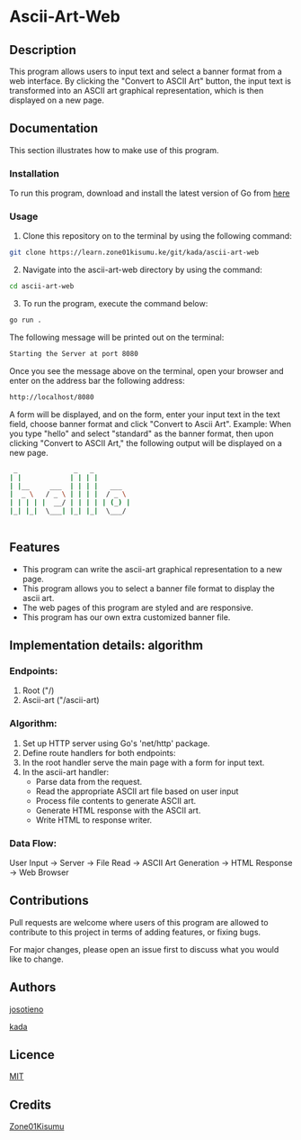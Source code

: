 # Ascii-Art-Web
## Description
This program allows users to input text and select a banner format from a web interface. By clicking the "Convert to ASCII Art" button, the input text is transformed into an ASCII art graphical representation, which is then displayed on a new page. 
## Documentation
This section illustrates how to make use of this program.

### Installation
To run this program, download and install the latest version of Go from [here](https://go.dev/doc/install)

### Usage
1. Clone this repository on to the terminal by using the following command:
```bash
git clone https://learn.zone01kisumu.ke/git/kada/ascii-art-web
```
2. Navigate into the ascii-art-web directory by using the command:
```bash
cd ascii-art-web
```
3. To run the program, execute the command below:
```bash
go run . 
```
The following message will be printed out on the terminal:
```bash
Starting the Server at port 8080
```
Once you see the message above on the terminal, open your browser and enter on the address bar the following address:
```bash
http://localhost/8080
```
A form will be displayed, and on the form, enter your input text in the text field, choose banner format and click "Convert to Ascii Art".
Example:
When you type "hello" and select "standard" as the banner format, then upon clicking "Convert to ASCII Art," the following output will be displayed on a new page.

```bash
 _              _   _          
| |            | | | |         
| |__     ___  | | | |   ___   
|  _ \   / _ \ | | | |  / _ \  
| | | | |  __/ | | | | | (_) | 
|_| |_|  \___| |_| |_|  \___/  
                               
```


## Features
- This program can write the ascii-art graphical representation to a new page.
- This program allows you to select a banner file format to display the ascii art.
- The web pages of this program are styled and are responsive.
- This program has our own extra customized banner file. 

## Implementation details: algorithm
### Endpoints:
1. Root ("/)
2. Ascii-art ("/ascii-art)

### Algorithm:
1. Set up HTTP server using Go's 'net/http' package.
2. Define route handlers for both endpoints:
3. In the root handler serve the main page with a form for input text.
4. In the ascii-art handler:
    - Parse data from the request.
    - Read the appropriate ASCII art file based on user input
    - Process file contents to generate ASCII art.
    - Generate HTML response with the ASCII art.
    - Write HTML to response writer.

### Data Flow:
User Input -> Server -> File Read -> ASCII Art Generation -> HTML Response -> Web Browser


## Contributions
Pull requests are welcome where users of this program are allowed to contribute to this project in terms of adding features, or fixing bugs.

For major changes, please open an issue first to discuss what you would like to change.
## Authors
[josotieno](https://learn.zone01kisumu.ke/git/josotieno/)

[kada](https://learn.zone01kisumu.ke/git/kada/)

## Licence
[MIT](https://choosealicense.com/licenses/mit/)
## Credits
[Zone01Kisumu](https://www.zone01kisumu.ke/)
